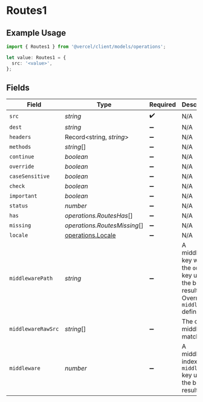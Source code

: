 # Routes1

## Example Usage

```typescript
import { Routes1 } from '@vercel/client/models/operations';

let value: Routes1 = {
  src: '<value>',
};
```

## Fields

| Field              | Type                                                   | Required           | Description                                                                                           |
| ------------------ | ------------------------------------------------------ | ------------------ | ----------------------------------------------------------------------------------------------------- |
| `src`              | _string_                                               | :heavy_check_mark: | N/A                                                                                                   |
| `dest`             | _string_                                               | :heavy_minus_sign: | N/A                                                                                                   |
| `headers`          | Record<string, _string_>                               | :heavy_minus_sign: | N/A                                                                                                   |
| `methods`          | _string_[]                                             | :heavy_minus_sign: | N/A                                                                                                   |
| `continue`         | _boolean_                                              | :heavy_minus_sign: | N/A                                                                                                   |
| `override`         | _boolean_                                              | :heavy_minus_sign: | N/A                                                                                                   |
| `caseSensitive`    | _boolean_                                              | :heavy_minus_sign: | N/A                                                                                                   |
| `check`            | _boolean_                                              | :heavy_minus_sign: | N/A                                                                                                   |
| `important`        | _boolean_                                              | :heavy_minus_sign: | N/A                                                                                                   |
| `status`           | _number_                                               | :heavy_minus_sign: | N/A                                                                                                   |
| `has`              | _operations.RoutesHas_[]                               | :heavy_minus_sign: | N/A                                                                                                   |
| `missing`          | _operations.RoutesMissing_[]                           | :heavy_minus_sign: | N/A                                                                                                   |
| `locale`           | [operations.Locale](../../models/operations/locale.md) | :heavy_minus_sign: | N/A                                                                                                   |
| `middlewarePath`   | _string_                                               | :heavy_minus_sign: | A middleware key within the `output` key under the build result. Overrides a `middleware` definition. |
| `middlewareRawSrc` | _string_[]                                             | :heavy_minus_sign: | The original middleware matchers.                                                                     |
| `middleware`       | _number_                                               | :heavy_minus_sign: | A middleware index in the `middleware` key under the build result                                     |
